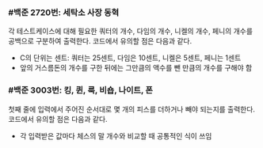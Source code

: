 ### #백준 2720번: 세탁소 사장 동혁

각 테스트케이스에 대해 필요한 쿼터의 개수, 다임의 개수, 니켈의 개수, 페니의 개수를 공백으로 구분하여 출력한다.
코드에서 유의할 점은 다음과 같다.
- C의 단위는 센트: 쿼터는 25센트, 다임은 10센트, 니켈은 5센트, 페니는 1센트
- 앞의 거스름돈의 개수를 구한 뒤에는 그만큼의 액수를 뺀 만큼의 개수를 구해야 함

### #백준 3003번: 킹, 퀸, 룩, 비숍, 나이트, 폰

첫째 줄에 입력에서 주어진 순서대로 몇 개의 피스를 더하거나 빼야 되는지를 출력한다.
코드에서 유의할 점은 다음과 같다.
- 각 입력받은 값마다 체스의 말 개수와 비교할 때 공통적인 식이 쓰임

